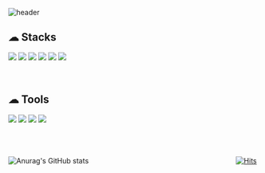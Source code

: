 ![header](https://capsule-render.vercel.app/api?type=waving&color=0:CEE3F6,100:BCA9F5&fontColor=FFFFFF&height=300&section=header&text=M%20J%20Son&fontSize=90)

<h2>☁ Stacks</h2>
<div>
  <img src="https://img.shields.io/badge/react-61DAFB?style=flat&logo=react&logoColor=black">
  <img src="https://img.shields.io/badge/javascript-F7DF1E?style=flat&logo=javascript&logoColor=black">
  <img src="https://img.shields.io/badge/html5-E34F26?style=flat&logo=html5&logoColor=white">
  <img src="https://img.shields.io/badge/css-1572B6?style=flat&logo=css3&logoColor=white">
  <img src="https://img.shields.io/badge/python-3776AB?style=flat&logo=python&logoColor=white">
  <img src="https://img.shields.io/badge/JAVA-007396?style=flat&logo=java&logoColor=white">
</div>
<br />
<br />
<h2>☁ Tools</h2>
<div>
  <img src="https://img.shields.io/badge/github-181717?style=flat&logo=github&logoColor=white">
  <img src="https://img.shields.io/badge/Notion-181717?style=flat&logo=notion&logoColor=white">
  <img src="https://img.shields.io/badge/bootstrap-7952B3?style=flat&logo=bootstrap&logoColor=white">
  <img src="https://img.shields.io/badge/Android_Studio-3DDC84?style=flat&logo=androidstudio&logoColor=white">
</div>
<br />
<br />
<br />

![Anurag's GitHub stats](https://github-readme-stats.vercel.app/api?username=MinJaeSon&hide_title=true&show_icons=true&include_all_commits=true&hide=stars,issues)
&nbsp;&nbsp;&nbsp;&nbsp;&nbsp;&nbsp;&nbsp;&nbsp;&nbsp;&nbsp;&nbsp;&nbsp;&nbsp;&nbsp;&nbsp;&nbsp;&nbsp;&nbsp;&nbsp;&nbsp;&nbsp;&nbsp;&nbsp;&nbsp;&nbsp;&nbsp;&nbsp;&nbsp;&nbsp;&nbsp;&nbsp;&nbsp;&nbsp;&nbsp;&nbsp;&nbsp;&nbsp;&nbsp;&nbsp;&nbsp;&nbsp;&nbsp;&nbsp;&nbsp;&nbsp;&nbsp;&nbsp;&nbsp;&nbsp;&nbsp;&nbsp;&nbsp;&nbsp;&nbsp;&nbsp;&nbsp;&nbsp;&nbsp;&nbsp;&nbsp;&nbsp;&nbsp;&nbsp;&nbsp;&nbsp;&nbsp;&nbsp;&nbsp;&nbsp;&nbsp;&nbsp;&nbsp;&nbsp;
[![Hits](https://hits.seeyoufarm.com/api/count/incr/badge.svg?url=https%3A%2F%2Fgithub.com%2FMinJaeSon%2F&count_bg=%235194F0&title_bg=%23434D58&icon=&icon_color=%23E7E7E7&title=hits&edge_flat=false)](https://hits.seeyoufarm.com)
<br />
<br />
